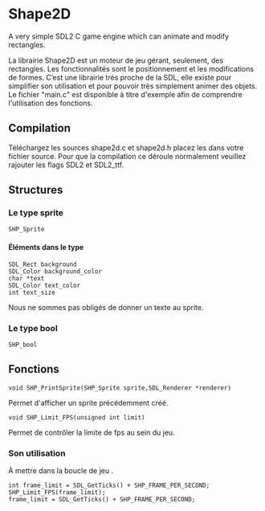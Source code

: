 # Shape2D
A very simple SDL2 C game engine which can animate and modify rectangles.

La librairie Shape2D est un moteur de jeu gérant, seulement, des rectangles. Les fonctionnalités sont le positionnement et les modifications de formes. C’est une librairie très proche de la SDL, elle existe pour simplifier son utilisation et pour pouvoir très simplement animer des objets. Le fichier "main.c" est disponible à titre d'exemple afin de comprendre l'utilisation des fonctions.

## Compilation

Téléchargez les sources shape2d.c et shape2d.h placez les dans votre fichier source. Pour que la compilation ce déroule normalement veuillez rajouter les flags SDL2 et SDL2_ttf. 

## Structures

### Le type sprite
```
SHP_Sprite
```
#### Éléments dans le type

```
SDL_Rect background
SDL_Color background_color
char *text
SDL_Color text_color
int text_size
```

Nous ne sommes pas obligés de donner un texte au sprite.

### Le type bool

```
SHP_bool
```


## Fonctions 

```
void SHP_PrintSprite(SHP_Sprite sprite,SDL_Renderer *renderer)
```

Permet d'afficher un sprite précédemment créé.

```
void SHP_Limit_FPS(unsigned int limit)
```

Permet de contrôler la limite de fps au sein du jeu.

### Son utilisation

À mettre dans la boucle de jeu .

```
int frame_limit = SDL_GetTicks() + SHP_FRAME_PER_SECOND;
SHP_Limit_FPS(frame_limit);
frame_limit = SDL_GetTicks() + SHP_FRAME_PER_SECOND;
```
